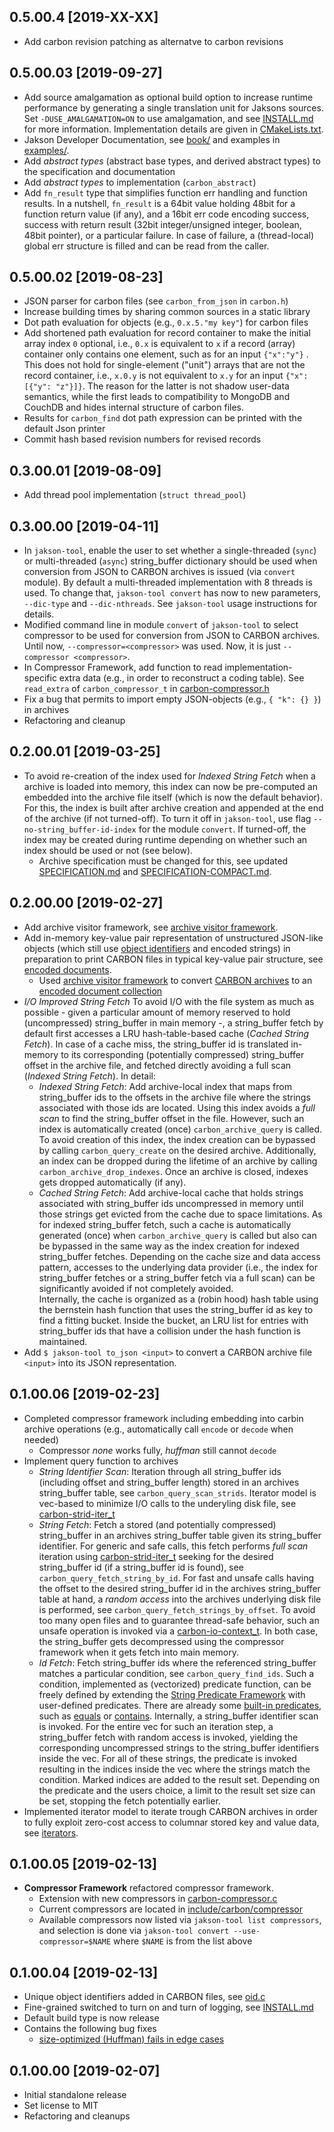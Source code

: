 ## 0.5.00.4 [2019-XX-XX]
- Add carbon revision patching as alternatve to carbon revisions

## 0.5.00.03 [2019-09-27]
- Add source amalgamation as optional build option to increase runtime performance by generating a single translation 
  unit for Jaksons sources. Set `-DUSE_AMALGAMATION=ON` to use amalgamation, and see [INSTALL.md](INSTALL.md) for more
  information. Implementation details are given in [CMakeLists.txt](CMakeLists.txt).
- Jakson Developer Documentation, see [book/](book/README.md) and examples in [examples/](examples).
- Add *abstract types* (abstract base types, and derived abstract types) to the specification and documentation
- Add *abstract types* to implementation (`carbon_abstract`)
- Add `fn_result` type that simplifies function err handling and function results. In a nutshell, `fn_result`
  is a 64bit value holding 48bit for a function return value (if any), and a 16bit err code encoding success,
  success with return result (32bit integer/unsigned integer, boolean, 48bit pointer), or a particular failure. In
  case of failure, a (thread-local) global err structure is filled and can be read from the caller.  

## 0.5.00.02 [2019-08-23]
- JSON parser for carbon files (see `carbon_from_json` in `carbon.h`)
- Increase building times by sharing common sources in a static library
- Dot path evaluation for objects (e.g., `0.x.5."my key"`) for carbon files
- Add shortened path evaluation for record container to make the initial array index `0` optional, i.e., `0.x` is 
  equivalent to `x` if a record (array) container only contains one element, such as for an input `{"x":"y"}` . This 
  does not hold for single-element ("unit") arrays that are not the record container, i.e., `x.0.y` is not equivalent 
  to `x.y` for an input `{"x": [{"y": "z"}]}`. The reason for the latter is not shadow user-data semantics, while the 
  first leads to compatibility to MongoDB and CouchDB and hides internal structure of carbon files.   
- Results for `carbon_find` dot path expression can be printed with the default Json printer 
- Commit hash based revision numbers for revised records

## 0.3.00.01 [2019-08-09]
- Add thread pool implementation (`struct thread_pool`)

## 0.3.00.00 [2019-04-11]
- In `jakson-tool`, enable the user to set whether a single-threaded (`sync`) or multi-threaded (`async`) string_buffer 
  dictionary should be used when conversion from JSON to CARBON archives is issued (via `convert` module). By
  default a multi-threaded implementation with 8 threads is used. To change that, `jakson-tool convert` has
  now to new parameters, `--dic-type` and `--dic-nthreads`. See `jakson-tool` usage instructions for details.
- Modified command line in module `convert` of `jakson-tool` to select compressor to be used for conversion 
  from JSON to CARBON archives. Until now, `--compressor=<compressor>` was used. Now, it is just 
  `--compressor <compressor>`.
- In Compressor Framework, add function to read implementation-specific extra data (e.g., in order to reconstruct
  a coding table). See `read_extra` of `carbon_compressor_t` in [carbon-compressor.h](include/carbon/compressor/compressor.h)  
- Fix a bug that permits to import empty JSON-objects (e.g., `{ "k": {} }`) in archives 
- Refactoring and cleanup

## 0.2.00.01 [2019-03-25]
- To avoid re-creation of the index used for *Indexed String Fetch* when a archive is loaded into memory, 
  this index can now be pre-computed an embedded into the archive file itself (which is now the default behavior). 
  For this, the index is built after archive creation and appended at the end of the archive (if not turned-off). 
  To turn it off in `jakson-tool`, use flag `--no-string_buffer-id-index` for the module `convert`. If turned-off, the 
  index may be created during runtime depending on whether such an index should be used or not (see below).
  - Archive specification must be changed for this, see updated [SPECIFICATION.md](SPECIFICATION.md) and 
    [SPECIFICATION-COMPACT.md](SPECIFICATION_COMPACT.md).

## 0.2.00.00 [2019-02-27]
- Add archive visitor framework, see [archive visitor framework](include/carbon/archive/archive_visitor.h).
- Add in-memory key-value pair representation of unstructured JSON-like objects 
  (which still use [object identifiers](include/carbon/oid/oid.h) and encoded strings) in preparation to 
  print CARBON files in typical key-value pair structure, see [encoded documents](include/carbon/json/encoded_doc.h).
    - Used [archive visitor framework](include/carbon/archive/archive_visitor.h) to convert 
      [CARBON archives](include/carbon/archive/archive.h) to an
      [encoded document collection](include/carbon/json/encoded_doc.h)
- *I/O Improved String Fetch* To avoid I/O with the file system as much as possible - given a particular
  amount of memory reserved to hold (uncompressed) string_buffer in main memory -, a string_buffer fetch by default
  first accesses a LRU hash-table-based cache (*Cached String Fetch*). In case of a cache miss, the string_buffer id is translated in-memory to
  its corresponding (potentially compressed) string_buffer offset in the archive file, and fetched directly avoiding
  a full scan (*Indexed String Fetch*). In detail:
    - *Indexed String Fetch*: Add archive-local index that maps from string_buffer ids to the offsets in the archive file where 
       the strings associated with those ids are located. Using this index avoids a *full scan* to find the string_buffer offset
       in the file. However, such an index is automatically created (once) `carbon_archive_query` is called. To
       avoid creation of this index, the index creation can be bypassed by calling `carbon_query_create` on the
       desired archive. Additionally, an index can be dropped during the lifetime of an archive by 
       calling `carbon_archive_drop_indexes`. Once an archive is closed, indexes gets dropped automatically (if any).
    - *Cached String Fetch*: Add archive-local cache that holds strings associated with string_buffer ids uncompressed
       in memory until those strings get evicted from the cache due to space limitations. As for indexed string_buffer
       fetch, such a cache is automatically generated (once) when `carbon_archive_query` is called but also
       can be bypassed in the same way as the index creation for indexed string_buffer fetches. Depending on the
       cache size and data access pattern, accesses to the underlying data provider (i.e., the index for string_buffer 
       fetches or a string_buffer fetch via a full scan) can be significantly avoided if not completely avoided.  
       Internally, the cache is organized as a (robin hood) hash table using the bernstein hash function that
       uses the string_buffer id as key to find a fitting bucket. Inside the bucket, an LRU list for entries
       with string_buffer ids that have a collision under the hash function is maintained.
- Add `$ jakson-tool to_json <input>` to convert a CARBON archive file `<input>` into its JSON representation.  

## 0.1.00.06 [2019-02-23]
- Completed compressor framework including embedding into carbin archive operations 
  (e.g., automatically call <code>encode</code> or <code>decode</code> when needed)
    - Compressor _none_ works fully, _huffman_ still cannot <code>decode</code>
- Implement query function to archives
    - *String Identifier Scan*: Iteration through all string_buffer ids (including offset and string_buffer length) 
      stored in an archives string_buffer table, see <code>carbon_query_scan_strids</code>. Iterator model 
      is vec-based to minimize I/O calls to the underyling disk file, 
      see [carbon-strid-iter_t](include/carbon/archive/strid-iter.h)
    - *String Fetch*: Fetch a stored (and potentially compressed) string_buffer in an archives string_buffer 
      table given its string_buffer identifier. For generic and safe calls, this fetch performs *full scan*
      iteration using [carbon-strid-iter_t](include/carbon/archive/strid-iter.h) seeking for the desired
      string_buffer id (if a string_buffer id is found), see <code>carbon_query_fetch_string_by_id</code>. 
      For fast and unsafe calls having the offset to the desired string_buffer id in the archives string_buffer table 
      at hand, a _random access_ into the archives underlying disk file is performed, see
      <code>carbon_query_fetch_strings_by_offset</code>. To avoid too many open files and to guarantee 
      thread-safe behavior, such an unsafe operation is invoked via a 
      [carbon-io-context_t](include/carbon/archive/io_context.h). In both case, the string_buffer
      gets decompressed using the compressor framework when it gets fetch into main memory.
  - *Id Fetch*: Fetch string_buffer ids where the referenced string_buffer matches a particular condition,
      see <code>carbon_query_find_ids</code>. Such a condition, implemented as (vectorized) predicate 
      function, can be freely defined by extending the [String Predicate Framework](include/carbon/archive/string_buffer-pred.h) with
      user-defined predicates. There are already some [built-in predicates](include/carbon/string_buffer-pred),
      such as [equals](include/carbon/string_buffer-pred/carbon-string_buffer-pred-equals.h) or 
      [contains](include/carbon/string_buffer-pred/carbon-string_buffer-pred-contains.h). Internally, a string_buffer
      identifier scan is invoked. For the entire vec for such an iteration step, a string_buffer
      fetch with random access is invoked, yielding the corresponding uncompressed strings to the
      string_buffer identifiers inside the vec. For all of these strings, the predicate is invoked
      resulting in the indices inside the vec where the strings match the condition. Marked
      indices are added to the result set. Depending on the predicate and the users choice, a limit
      to the result set size can be set, stopping the fetch potentially earlier.
- Implemented iterator model to iterate trough CARBON archives in order to fully exploit zero-cost access
  to columnar stored key and value data, see [iterators](include/carbon/archive/archive_iter.h). 

## 0.1.00.05 [2019-02-13]
- **Compressor Framework** refactored compressor framework. 
    - Extension with new compressors in [carbon-compressor.c](src/carbon/compressor/compressor.c)
    - Current compressors are located in [include/carbon/compressor](include/carbon/compressor)
    - Available compressors now listed via `jakson-tool list compressors`,
      and selection is done via `jakson-tool convert --use-compressor=$NAME` where 
      `$NAME` is from the list above 

## 0.1.00.04 [2019-02-13]
- Unique object identifiers added in CARBON files, see [oid.c](src/carbon/oid/oid.c)
- Fine-grained switched to turn on and turn of logging, see [INSTALL.md](INSTALL.md)
- Default build type is now release
- Contains the following bug fixes 
    - [size-optimized (Huffman) fails in edge cases](https://github.com/jaksonlabs/jakson/issues/1)

## 0.1.00.00 [2019-02-07]

- Initial standalone release
- Set license to MIT
- Refactoring and cleanups
